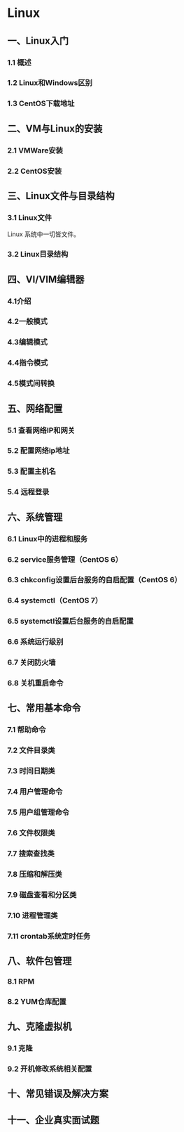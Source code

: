 # Linux

## 一、Linux入门

### 1.1 概述

### 1.2 Linux和Windows区别

### 1.3 CentOS下载地址

## 二、VM与Linux的安装

### 2.1 VMWare安装



### 2.2 CentOS安装



## 三、Linux文件与目录结构

### 3.1 Linux文件

Linux 系统中一切皆文件。 

### 3.2 Linux目录结构

## 四、VI/VIM编辑器

### 4.1介绍

### 4.2一般模式

### 4.3编辑模式

### 4.4指令模式

### 4.5模式间转换

## 五、网络配置

### 5.1 查看网络IP和网关

### 5.2 配置网络ip地址

### 5.3 配置主机名

### 5.4 远程登录

## 六、系统管理

### 6.1 Linux中的进程和服务

### 6.2 service服务管理（CentOS 6）

### 6.3 chkconfig设置后台服务的自启配置（CentOS 6）

### 6.4 systemctl（CentOS 7）

### 6.5 systemctl设置后台服务的自启配置

### 6.6 系统运行级别

### 6.7 关闭防火墙

### 6.8 关机重启命令

## 七、**常用基本命令**

### 7.1 帮助命令

### 7.2 文件目录类

### 7.3 时间日期类

### 7.4 用户管理命令

### 7.5 用户组管理命令

### 7.6 文件权限类

### 7.7 搜索查找类

### 7.8 压缩和解压类

### 7.9 磁盘查看和分区类

### 7.10 进程管理类

### 7.11 crontab系统定时任务

## 八、软件包管理

### 8.1 RPM

### 8.2 YUM仓库配置

## 九、克隆虚拟机

### 9.1 克隆

### 9.2 开机修改系统相关配置

## 十、常见错误及解决方案

## 十一、企业真实面试题

